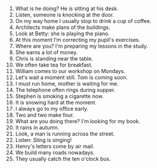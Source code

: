 1. What is he doing? He is sitting at his desk.
2. Listen, someone is knocking at the door.
3. On my way home I usually stop to drink a cup of coffee.
4. Architects make plans of the buildings.
5. Look at Betty: she is playing the piano.
6. At this moment I'm correcting my pupil's exercises.
7. Where are you? I'm preparing my lessons in the study.
8. She earns a lot of money.
9. Chris is standing near the table.
10. We often take tea for breakfast.
11. William comes to our workshop on Mondays.
12. Let's wait a moment still. Tom is coming soon.
13. I must run home, mother is waiting for me.
14. The telephone often rings during supper.
15. Stephen is smoking a cigarette now.
16. It is snowing hard at the moment.
17. I always go to my office early.
18. Two and two make four.
19. What are you doing there? I'm looking for my book.
20. It rains in autumn.
21. Look, a man is running across the street.
22. Listen: Sting is singing!
23. Henry's letters come by air mail.
24. We build many roads nowadays.
25. They usually catch the ten o'clock bus.